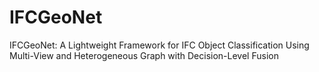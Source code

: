 # IFCGeoNet
IFCGeoNet: A Lightweight Framework for IFC Object Classification Using Multi-View and Heterogeneous Graph with Decision-Level Fusion
